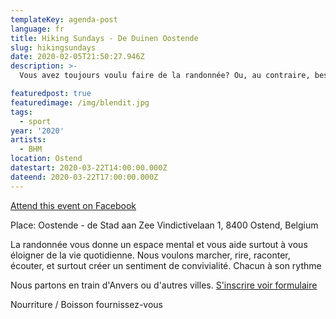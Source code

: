 ```yaml
---
templateKey: agenda-post
language: fr
title: Hiking Sundays - De Duinen Oostende
slug: hikingsundays
date: 2020-02-05T21:50:27.946Z
description: >-
  Vous avez toujours voulu faire de la randonnée? Ou, au contraire, besoin de découvrir quelque chose de nouveau qui aide à maintenir la paix mentale et le bien-être? Venez faire de la randonnée avec nous.

featuredpost: true
featuredimage: /img/blendit.jpg
tags:
  - sport
year: '2020'
artists:
  - BHM
location: Ostend
datestart: 2020-03-22T14:00:00.000Z
dateend: 2020-03-22T17:00:00.000Z
---
```

[Attend this event on Facebook](https://www.facebook.com/events/620765038705902/)
<br/>

Place: Oostende - de Stad aan Zee
Vindictivelaan 1, 8400 Ostend, Belgium

La randonnée vous donne un espace mental et vous aide surtout à vous éloigner de la vie quotidienne. Nous voulons
marcher, rire, raconter, écouter, et surtout créer un sentiment de convivialité. Chacun à son rythme

Nous partons en train d'Anvers ou d'autres villes. [S'inscrire voir formulaire](https://docs.google.com/forms/d/1x2h4MzlIAiOO9TUI_txTfGVkU6mAX8z_wH1wAw8-1uM/viewform?fbclid=IwAR3o9z2MtlHNZE_FMMQUoofN-CGO_Jka2Pu03po2jKCyBHBU8SfHYkC7HFg&edit_requested=true)

Nourriture / Boisson fournissez-vous

